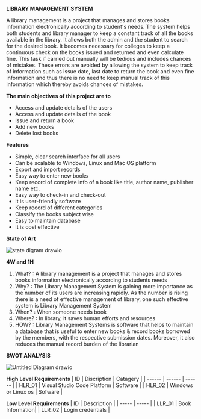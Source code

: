 **LIBRARY MANAGEMENT SYSTEM**

A library management is a project that manages and stores books information electronically according to student&#39;s needs. The system helps both students and library manager to keep a constant track of all the books available in the library. It allows both the admin and the student to search for the desired book. It becomes necessary for colleges to keep a continuous check on the books issued and returned and even calculate fine. This task if carried out manually will be tedious and includes chances of mistakes. These errors are avoided by allowing the system to keep track of information such as issue date, last date to return the book and even fine information and thus there is no need to keep manual track of this information which thereby avoids chances of mistakes.


**The main objectives of this project are to**

 - Access and update details of the users
 - Access and update details of the book
 - Issue and return a book
 - Add new books
 - Delete lost books


**Features**

 - Simple, clear search interface for all users
 - Can be scalable to Windows, Linux and Mac OS platform
 - Export and import records
 - Easy way to enter new books
 - Keep record of complete info of a book like title, author name, publisher name etc.
 - Easy way to check-in and check-out
 - It is user-friendly software
 - Keep record of different categories
 - Classify the books subject wise
 - Easy to maintain database
 - It is cost effective


**State of Art**

![state digram drawio](https://user-images.githubusercontent.com/94165024/143239033-7cfb5167-2708-489e-ba9b-655b89ecc117.png)


**4W and 1H**

 1. What? : A library management is a project that manages and stores books information electronically according to students needs
 2. Why? : The Library Management System is gaining more importance as the number of its users are increasing rapidly. As the number is rising there is a need of effective management of library, one such effective system is Library Management System
 3. When? : When someone needs book
 4. Where? : In library, it saves human efforts and resources
 5. HOW? : Library Management Systems is software that helps to maintain a database that is useful to enter new books &amp; record books borrowed by the members, with the respective submission dates. Moreover, it also reduces the manual record burden of the librarian


**SWOT ANALYSIS**

![Untitled Diagram drawio](https://user-images.githubusercontent.com/94165024/143191423-59d126cf-00ae-47ca-aec4-18bcb85fda6c.png)


**High Level Requirements**
| ID  | Discription | Catagery |
| ------ | ------ | ------ |
| HLR_01 | Visual Studio Code Platform | Software |
| HLR_02 | Windows or Linux os | Sofware |


**Low Level Requirements**
| ID | Description |
| ----- | ----- |
| LLR_01 | Book Information|
| LLR_02 | Login credentials |
